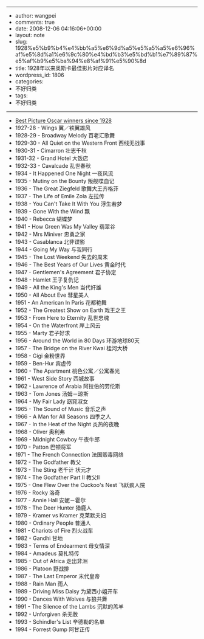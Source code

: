 - --
- author: wangpei
- comments: true
- date: 2008-12-06 04:16:06+00:00
- layout: note
- slug: 1928%e5%b9%b4%e4%bb%a5%e6%9d%a5%e5%a5%a5%e6%96%af%e5%8d%a1%e6%9c%80%e4%bd%b3%e5%bd%b1%e7%89%87%e5%af%b9%e5%ba%94%e8%af%91%e5%90%8d
- title: 1928年以来奥斯卡最佳影片对应译名
- wordpress_id: 1806
- categories:
- 不好归类
- tags:
- 不好归类
- --
- [Best Picture Oscar winners since 1928](http://www.usatoday.com/life/special/l96os039.htm)  
- 1927-28 - Wings 翼／铁翼雄风  
- 1928-29 - Broadway Melody 百老汇歌舞  
- 1929-30 - All Quiet on the Western Front 西线无战事  
- 1930-31 - Cimarron 壮志千秋  
- 1931-32 - Grand Hotel 大饭店  
- 1932-33 - Cavalcade 乱世春秋  
- 1934 - It Happened One Night 一夜风流  
- 1935 - Mutiny on the Bounty 叛舰喋血记  
- 1936 - The Great Ziegfeld 歌舞大王齐格菲  
- 1937 - The Life of Emile Zola 左拉传  
- 1938 - You Can't Take It With You 浮生若梦  
- 1939 - Gone With the Wind 飘  
- 1940 - Rebecca 蝴蝶梦  
- 1941 - How Green Was My Valley 翡翠谷  
- 1942 - Mrs Miniver 忠勇之家  
- 1943 - Casablanca 北非谍影  
- 1944 - Going My Way 与我同行  
- 1945 - The Lost Weekend 失去的周末  
- 1946 - The Best Years of Our Lives 黄金时代  
- 1947 - Gentlemen's Agreement 君子协定  
- 1948 - Hamlet 王子复仇记  
- 1949 - All the King's Men 当代奸雄  
- 1950 - All About Eve 彗星美人  
- 1951 - An American In Paris 花都艳舞  
- 1952 - The Greatest Show on Earth 戏王之王  
- 1953 - From Here to Eternity 乱世忠魂  
- 1954 - On the Waterfront 岸上风云  
- 1955 - Marty 君子好求  
- 1956 - Around the World in 80 Days 环游地球80天  
- 1957 - The Bridge on the River Kwai 桂河大桥  
- 1958 - Gigi 金粉世界  
- 1959 - Ben-Hur 宾虚传  
- 1960 - The Apartment 桃色公寓／公寓春光  
- 1961 - West Side Story 西城故事  
- 1962 - Lawrence of Arabia 阿拉伯的劳伦斯  
- 1963 - Tom Jones 汤姆－琼斯  
- 1964 - My Fair Lady 窈窕淑女  
- 1965 - The Sound of Music 音乐之声  
- 1966 - A Man for All Seasons 四季之人  
- 1967 - In the Heat of the Night 炎热的夜晚  
- 1968 - Oliver 奥利弗  
- 1969 - Midnight Cowboy 午夜牛郎  
- 1970 - Patton 巴顿将军  
- 1971 - The French Connection 法国贩毒网络  
- 1972 - The Godfather 教父  
- 1973 - The Sting 老千计 状元才  
- 1974 - The Godfather Part II 教父II  
- 1975 - One Flew Over the Cuckoo's Nest 飞跃疯人院  
- 1976 - Rocky 洛奇  
- 1977 - Annie Hall 安妮－霍尔  
- 1978 - The Deer Hunter 猎鹿人  
- 1979 - Kramer vs Kramer 克莱默夫妇  
- 1980 - Ordinary People 普通人  
- 1981 - Chariots of Fire 烈火战车  
- 1982 - Gandhi 甘地  
- 1983 - Terms of Endearment 母女情深  
- 1984 - Amadeus 莫扎特传  
- 1985 - Out of Africa 走出非洲  
- 1986 - Platoon 野战排  
- 1987 - The Last Emperor 末代皇帝  
- 1988 - Rain Man 雨人  
- 1989 - Driving Miss Daisy 为黛西小姐开车  
- 1990 - Dances With Wolves 与狼共舞  
- 1991 - The Silence of the Lambs 沉默的羔羊  
- 1992 - Unforgiven 杀无赦  
- 1993 - Schindler's List 辛德勒的名单  
- 1994 - Forrest Gump 阿甘正传  
